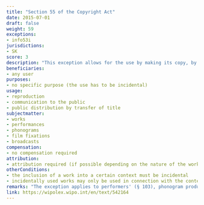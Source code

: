 ```yaml
---
title: "Section 55 of the Copyright Act"
date: 2015-07-01
draft: false
weight: 59
exceptions:
- info53i
jurisdictions:
- SK
score: 3
description: "This exception allows for the use by making its copy, by communication to the public or public distribution by transfer of title, of a work which was incidentally included into different context. Incidentally used works may only be used in connection with the context thereof." 
beneficiaries:
- any user
purposes: 
- no specific purpose (the use has to be incidental)
usage:
- reproduction
- communication to the public 
- public distribution by transfer of title
subjectmatter:
- works
- performances
- phonograms
- film fixations
- broadcasts
compensation:
- no compensation required
attribution: 
- attribution required (if possible depending on the nature of the work and the manner of use of the work)
otherConditions: 
- the inclusion of a work into a certain context must be incidental 
- incidentally used works may only be used in connection with the context thereof
remarks: "The exception applies to performers' (§ 103), phonogram producers' (§113), audiovisual producers' (§121) and broadcasters' (§127.1) rights.<br /><br />Pursuant to §35(2) of the Copyright Act, the name of the author or his pseudonym, if it is not an anonymous work, or the name of the person under whose name, trade name or title the work is presented to the public, as well as the work title and source, must be stated in all cases under §38 and §§ 40 to 57, if this is possible depending on the nature of the work and the manner of use of the work."
link: https://wipolex.wipo.int/en/text/542164
---
```

